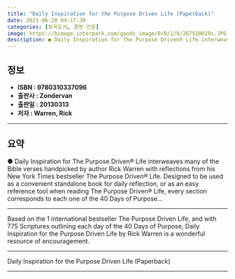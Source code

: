 ```yaml
---
title: "Daily Inspiration for the Purpose Driven Life (Paperback)"
date: 2021-06-20 04:17:30
categories: [외국도서, 경영-인문]
image: https://bimage.interpark.com/goods_image/0/0/1/9/267510019s.JPG
description: ● Daily Inspiration for The Purpose Driven® Life interweaves many of the Bible verses handpicked by author Rick Warren with reflections from his New York Times
---
```


## **정보**

- **ISBN : 9780310337096**
- **출판사 : Zondervan**
- **출판일 : 20130313**
- **저자 : Warren, Rick**

------



## **요약**

●  Daily Inspiration for The Purpose Driven® Life interweaves many of the Bible verses handpicked by author Rick Warren with reflections from his New York Times bestseller The Purpose Driven® Life. Designed to be used as a convenient standalone book for daily reflection, or as an easy reference tool when reading The Purpose Driven® Life, every section corresponds to each one of the 40 Days of Purpose...

------

Based on the 1 international bestseller The Purpose Driven Life, and with 775 Scriptures outlining each day of the 40 Days of Purpose, Daily Inspiration for the Purpose Driven Life by Rick Warren is a wonderful resource of encouragement.

------


Daily Inspiration for the Purpose Driven Life (Paperback) 

------


